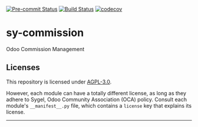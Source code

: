 
<!-- /!\ Non OCA Context : Set here the badge of your runbot / runboat instance. -->
[![Pre-commit Status](https://github.com/sygel-technology/sy-commission/actions/workflows/pre-commit.yml/badge.svg?branch=16.0)](https://github.com/sygel-technology/sy-commission/actions/workflows/pre-commit.yml?query=branch%3A16.0)
[![Build Status](https://github.com/sygel-technology/sy-commission/actions/workflows/test.yml/badge.svg?branch=16.0)](https://github.com/sygel-technology/sy-commission/actions/workflows/test.yml?query=branch%3A16.0)
[![codecov](https://codecov.io/gh/sygel-technology/sy-commission/branch/16.0/graph/badge.svg)](https://codecov.io/gh/sygel-technology/sy-commission)
<!-- /!\ Non OCA Context : Set here the badge of your translation instance. -->

<!-- /!\ do not modify above this line -->

# sy-commission

Odoo Commission Management

<!-- /!\ do not modify below this line -->

<!-- prettier-ignore-start -->

[//]: # (addons)
[//]: # (end addons)

<!-- prettier-ignore-end -->

## Licenses

This repository is licensed under [AGPL-3.0](LICENSE).

However, each module can have a totally different license, as long as they adhere to Sygel, Odoo Community Association (OCA)
policy. Consult each module's `__manifest__.py` file, which contains a `license` key
that explains its license.

----
<!-- /!\ Non OCA Context : Set here the full description of your organization. -->
